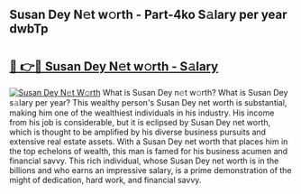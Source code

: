 ## Susan Dey N𝚎t w𝚘rth - Part-4ko S𝚊lary per year dwbTp

# <h2><a href="http://gc0f61.nevu.top/?p=Susan+Dey">🔗 👉🔴 Susan Dey N𝚎t w𝚘rth - S𝚊lary</a></h2>

[![Susan Dey N𝚎t W𝚘rth](https://i.imgur.com/Oavwk0R.jpeg)](http://gc0f61.nevu.top/?p=Susan+Dey)
What is Susan Dey n𝚎t w𝚘rth? What is Susan Dey s𝚊lary per year?
This wealthy person's Susan Dey net worth is substantial, making him one of the wealthiest individuals in his industry. His income from his job is considerable, but it is eclipsed by Susan Dey net worth, which is thought to be amplified by his diverse business pursuits and extensive real estate assets. With a Susan Dey net worth that places him in the top echelons of wealth, this man is famed for his business acumen and financial savvy. This rich individual, whose Susan Dey net worth is in the billions and who earns an impressive salary, is a prime demonstration of the might of dedication, hard work, and financial savvy.
